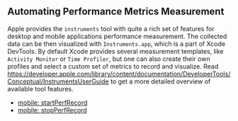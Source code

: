 ## Automating Performance Metrics Measurement

Apple provides the `instruments` tool with quite a rich set of features for desktop and mobile applications performance measurement. The collected data can be then visualized with `Instruments.app`, which is a part of Xcode DevTools. By default Xcode provides several measurement templates, like `Activity Monitor` or `Time Profiler`, but one can also create their own profiles and select a custom set of metrics to record and visualize. Read https://developer.apple.com/library/content/documentation/DeveloperTools/Conceptual/InstrumentsUserGuide to get a more detailed overview of available tool features.

- [mobile: startPerfRecord](https://github.com/appium/appium-xcuitest-driver#mobile-startperfrecord)
- [mobile: stopPerfRecord](https://github.com/appium/appium-xcuitest-driver#mobile-stopperfrecord)

